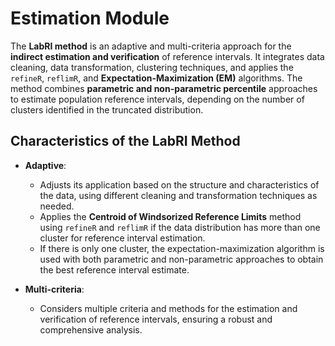 # Estimation Module

The **LabRI method** is an adaptive and multi-criteria approach for the **indirect estimation and verification** of reference intervals. It integrates data cleaning, data transformation, clustering techniques, and applies the `refineR`, `reflimR`, and **Expectation-Maximization (EM)** algorithms. The method combines **parametric and non-parametric percentile** approaches to estimate population reference intervals, depending on the number of clusters identified in the truncated distribution.

## Characteristics of the LabRI Method

- **Adaptive**: 
  - Adjusts its application based on the structure and characteristics of the data, using different cleaning and transformation techniques as needed.
  - Applies the **Centroid of Windsorized Reference Limits** method using `refineR` and `reflimR` if the data distribution has more than one cluster for reference interval estimation.
  - If there is only one cluster, the expectation-maximization algorithm is used with both parametric and non-parametric approaches to obtain the best reference interval estimate.

- **Multi-criteria**:
  - Considers multiple criteria and methods for the estimation and verification of reference intervals, ensuring a robust and comprehensive analysis.
